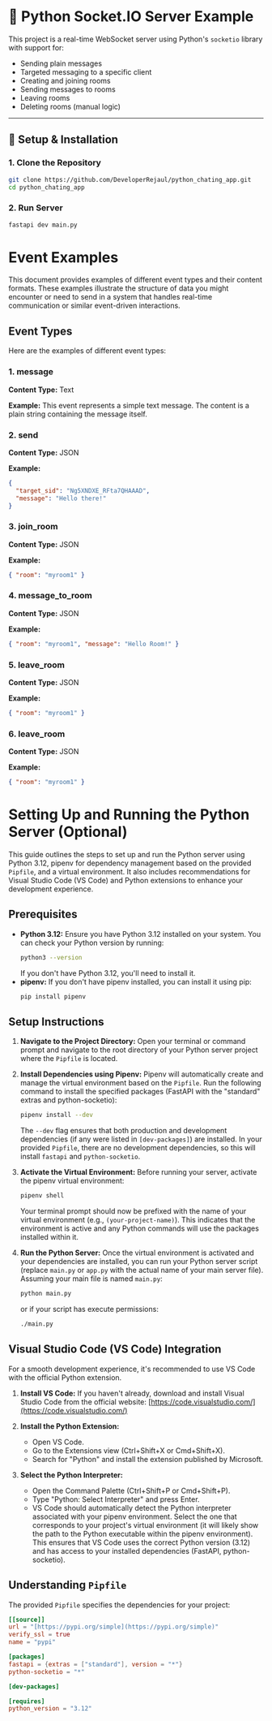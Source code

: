 
# 📡 Python Socket.IO Server Example

This project is a real-time WebSocket server using Python's `socketio` library with support for:

* Sending plain messages
* Targeted messaging to a specific client
* Creating and joining rooms
* Sending messages to rooms
* Leaving rooms
* Deleting rooms (manual logic)

---

## 🚀 Setup & Installation

### 1. Clone the Repository

```bash
git clone https://github.com/DeveloperRejaul/python_chating_app.git
cd python_chating_app
```

### 2. Run Server

```bash
fastapi dev main.py
```

# Event Examples

This document provides examples of different event types and their content formats. These examples illustrate the structure of data you might encounter or need to send in a system that handles real-time communication or similar event-driven interactions.

## Event Types

Here are the examples of different event types:

### 1. message

**Content Type:** Text

**Example:**
This event represents a simple text message. The content is a plain string containing the message itself.

### 2. send

**Content Type:** JSON

**Example:**

```json
{
  "target_sid": "Ng5XNDXE_RFta7QHAAAD",
  "message": "Hello there!"
}
```


### 3. join_room

**Content Type:** JSON

**Example:**

```json
{ "room": "myroom1" }
```


### 4. message_to_room
**Content Type:** JSON

**Example:**

```json
{ "room": "myroom1", "message": "Hello Room!" }

```

### 5. leave_room
**Content Type:** JSON

**Example:**

```json
{ "room": "myroom1" }
```

### 6. leave_room
**Content Type:** JSON

**Example:**

```json
{ "room": "myroom1" }
```


# Setting Up and Running the Python Server (Optional)

This guide outlines the steps to set up and run the Python server using Python 3.12, pipenv for dependency management based on the provided `Pipfile`, and a virtual environment. It also includes recommendations for Visual Studio Code (VS Code) and Python extensions to enhance your development experience.

## Prerequisites

* **Python 3.12:** Ensure you have Python 3.12 installed on your system. You can check your Python version by running:
    ```bash
    python3 --version
    ```
    If you don't have Python 3.12, you'll need to install it.
* **pipenv:** If you don't have pipenv installed, you can install it using pip:
    ```bash
    pip install pipenv
    ```

## Setup Instructions

1.  **Navigate to the Project Directory:** Open your terminal or command prompt and navigate to the root directory of your Python server project where the `Pipfile` is located.

2.  **Install Dependencies using Pipenv:** Pipenv will automatically create and manage the virtual environment based on the `Pipfile`. Run the following command to install the specified packages (FastAPI with the "standard" extras and python-socketio):
    ```bash
    pipenv install --dev
    ```
    The `--dev` flag ensures that both production and development dependencies (if any were listed in `[dev-packages]`) are installed. In your provided `Pipfile`, there are no development dependencies, so this will install `fastapi` and `python-socketio`.

3.  **Activate the Virtual Environment:** Before running your server, activate the pipenv virtual environment:
    ```bash
    pipenv shell
    ```
    Your terminal prompt should now be prefixed with the name of your virtual environment (e.g., `(your-project-name)`). This indicates that the environment is active and any Python commands will use the packages installed within it.

4.  **Run the Python Server:** Once the virtual environment is activated and your dependencies are installed, you can run your Python server script (replace `main.py` or `app.py` with the actual name of your main server file). Assuming your main file is named `main.py`:
    ```bash
    python main.py
    ```
    or if your script has execute permissions:
    ```bash
    ./main.py
    ```

## Visual Studio Code (VS Code) Integration

For a smooth development experience, it's recommended to use VS Code with the official Python extension.

1.  **Install VS Code:** If you haven't already, download and install Visual Studio Code from the official website: [https://code.visualstudio.com/](https://code.visualstudio.com/)

2.  **Install the Python Extension:**
    * Open VS Code.
    * Go to the Extensions view (Ctrl+Shift+X or Cmd+Shift+X).
    * Search for "Python" and install the extension published by Microsoft.

3.  **Select the Python Interpreter:**
    * Open the Command Palette (Ctrl+Shift+P or Cmd+Shift+P).
    * Type "Python: Select Interpreter" and press Enter.
    * VS Code should automatically detect the Python interpreter associated with your pipenv environment. Select the one that corresponds to your project's virtual environment (it will likely show the path to the Python executable within the pipenv environment). This ensures that VS Code uses the correct Python version (3.12) and has access to your installed dependencies (FastAPI, python-socketio).

## Understanding `Pipfile`

The provided `Pipfile` specifies the dependencies for your project:

```toml
[[source]]
url = "[https://pypi.org/simple](https://pypi.org/simple)"
verify_ssl = true
name = "pypi"

[packages]
fastapi = {extras = ["standard"], version = "*"}
python-socketio = "*"

[dev-packages]

[requires]
python_version = "3.12"